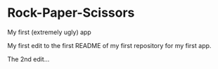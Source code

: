 # Rock-Paper-Scissors
My first (extremely ugly) app

My first edit to the first README of my first repository for my first app.

The 2nd edit...
